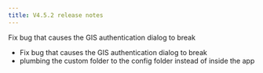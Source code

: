 ```yaml
---
title: V4.5.2 release notes
---
```


Fix bug that causes the GIS authentication dialog to break

- Fix bug that causes the GIS authentication dialog to break
- plumbing the custom folder to the config folder instead of inside the app
